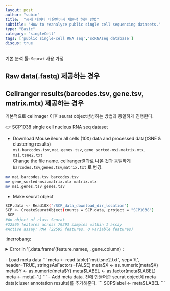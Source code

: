 ```yaml
---
layout: post
author: "subin"
title:  "공개 데이터 다운받아서 재분석 하는 방법"
subtitle: "How to reanalyze public single cell sequencing datasets."
type: "Basic"
category: "singleCell"
tags: ['public single-cell RNA seq','scRNAseq database']
disqus: true
---
```


기본 분석 툴: `Seurat` 사용 가정

## Raw data(.fastq) 제공하는 경우

## Cellranger results(barcodes.tsv, gene.tsv, matrix.mtx) 제공하는 경우
기본적으로 cellrnager 이후 seurat object생성하는 방법과 동일하게 진행한다.

:point_right: [SCP1038](https://singlecell.broadinstitute.org/single_cell/study/SCP1038/the-human-and-mouse-enteric-nervous-system-at-single-cell-resolution#study-download) single cell nucleus RNA seq dataset
- Download Mouse ileum all cells (10X) data and processed data(tSNE & clustering results)<br/>
 `msi.barcodes.tsv`, `msi.genes.tsv`, `gene_sorted-msi.matrix.mtx`, `msi.tsne2.txt`<br/>
Change the file name. cellranger결과로 나온 것과 동일하게 `barcodes.tsv`,`genes.tsv`,`matrix.txt` 로 변경.
```bash
mv msi.barcodes.tsv barcodes.tsv
mv gene_sorted-msi.matrix.mtx matrix.mtx
mv msi.genes.tsv genes.tsv
```
- Make seurat object
```bash
SCP.data <- Read10X("/SCP_data_download_dir_location")
SCP <- CreateSeuratObject(counts = SCP.data, project = "SCP1038")
 SCP
#An object of class Seurat 
#22595 features across 79293 samples within 1 assay 
#Active assay: RNA (22595 features, 0 variable features)
```
:inerrobang: 
<details>
<summary> Error in '[.data.frame'(feature.names, , gene.column) : </summary>
<div markdown="1">
`Read10X` 불러들여오는데 다음과 같이 error가 난다면 genes.tsv 파일을 열어서 column이 몇개인지 확인해보자. 한 column밖에 없다면 `gene.column=1` 옵션을 추가해주자.
```bash
SCP.data <- Read10X("/SCP_data_download_dir_location")
Error in `[.data.frame`(feature.names, , gene.column) : 
  undefined columns selected
```
<br/>
```bash
$ head genes.tsv
0610007P14Rik
0610009B22Rik
0610009L18Rik
0610009O20Rik
0610010F05Rik
0610012D04Rik
0610012G03Rik
0610025J13Rik
0610030E20Rik
0610031O16Rik
```
</div>
</details>
<br/>
- Load meta data
```
meta <- read.table("msi.tsne2.txt", sep='\t', header=TRUE, stringsAsFactors=FALSE)
meta$X <- as.numeric(meta$X)
meta$Y <- as.numeric(meta$Y)
meta$LABEL <- as.factor(meta$LABEL)
meta <- meta[-1,]
```
- Add meta data. 전에 만들어준 seurat object에 meta data(cluser annotation results)를 추가해준다. 
```
SCP$label <- meta$LABEL
```
